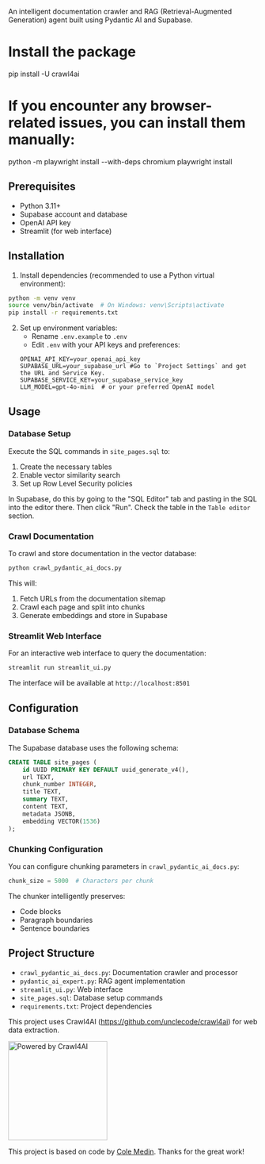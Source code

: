 An intelligent documentation crawler and RAG (Retrieval-Augmented Generation) agent built using Pydantic AI and Supabase.

# Install the package
pip install -U crawl4ai

# If you encounter any browser-related issues, you can install them manually:
python -m playwright install --with-deps chromium
playwright install   



## Prerequisites

- Python 3.11+
- Supabase account and database
- OpenAI API key
- Streamlit (for web interface)

## Installation

1. Install dependencies (recommended to use a Python virtual environment):
```bash
python -m venv venv
source venv/bin/activate  # On Windows: venv\Scripts\activate
pip install -r requirements.txt
```

2. Set up environment variables:
   - Rename `.env.example` to `.env`
   - Edit `.env` with your API keys and preferences:
   ```env
   OPENAI_API_KEY=your_openai_api_key
   SUPABASE_URL=your_supabase_url #Go to `Project Settings` and get the URL and Service Key.
   SUPABASE_SERVICE_KEY=your_supabase_service_key
   LLM_MODEL=gpt-4o-mini  # or your preferred OpenAI model
   ```

## Usage

### Database Setup

Execute the SQL commands in `site_pages.sql` to:
1. Create the necessary tables
2. Enable vector similarity search
3. Set up Row Level Security policies

In Supabase, do this by going to the "SQL Editor" tab and pasting in the SQL into the editor there. Then click "Run".
Check the table in the `Table editor` section.


### Crawl Documentation

To crawl and store documentation in the vector database:

```bash
python crawl_pydantic_ai_docs.py
```

This will:
1. Fetch URLs from the documentation sitemap
2. Crawl each page and split into chunks
3. Generate embeddings and store in Supabase

### Streamlit Web Interface

For an interactive web interface to query the documentation:

```bash
streamlit run streamlit_ui.py
```

The interface will be available at `http://localhost:8501`

## Configuration

### Database Schema

The Supabase database uses the following schema:
```sql
CREATE TABLE site_pages (
    id UUID PRIMARY KEY DEFAULT uuid_generate_v4(),
    url TEXT,
    chunk_number INTEGER,
    title TEXT,
    summary TEXT,
    content TEXT,
    metadata JSONB,
    embedding VECTOR(1536)
);
```

### Chunking Configuration

You can configure chunking parameters in `crawl_pydantic_ai_docs.py`:
```python
chunk_size = 5000  # Characters per chunk
```

The chunker intelligently preserves:
- Code blocks
- Paragraph boundaries
- Sentence boundaries

## Project Structure

- `crawl_pydantic_ai_docs.py`: Documentation crawler and processor
- `pydantic_ai_expert.py`: RAG agent implementation
- `streamlit_ui.py`: Web interface
- `site_pages.sql`: Database setup commands
- `requirements.txt`: Project dependencies


This project uses Crawl4AI (https://github.com/unclecode/crawl4ai) for web data extraction.


<!-- Night Theme (Dark with Neon) -->
<a href="https://github.com/unclecode/crawl4ai">
  <img src="https://raw.githubusercontent.com/unclecode/crawl4ai/main/docs/assets/powered-by-night.svg" alt="Powered by Crawl4AI" width="200"/>
</a>


This project is based on code by [Cole Medin](https://github.com/coleam00/ottomator-agents).
Thanks for the great work!